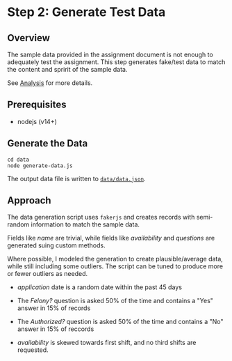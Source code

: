 # Step 2: Generate Test Data 

## Overview

The sample data provided in the assignment document is not enough to adequately test the assignment. This step generates fake/test data to match the content and spririt of the sample data.

See [Analysis](../analysis.md) for  more details.

## Prerequisites

 - nodejs (v14+)

## Generate the Data

```
cd data
node generate-data.js
```

The output data file is written to [`data/data.json`](../../data/data.json). 

## Approach

The data generation script uses `fakerjs` and creates records with semi-random information to match the sample data. 

Fields like *name* are trivial, while fields like *availability* and *questions* are generated suing custom methods. 

Where possible, I modeled the generation to create plausible/average data, while still including some outliers. The script can be tuned to produce more or fewer outliers as needed.

 - *application* date is a random date within the past 45 days

 - The *Felony?* question is asked 50% of the time and contains a "Yes" answer in 15% of records
 
 - The *Authorized?* question is asked 50% of the time and contains a "No" answer in 15% of reccords

 - *availability* is skewed towards first shift, and no third shifts are requested.
